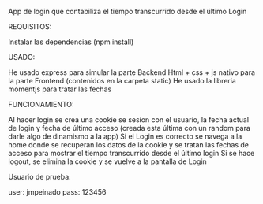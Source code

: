 App de login que contabiliza el tiempo transcurrido desde el último Login


REQUISITOS:

Instalar las dependencias (npm install)


USADO:
	
He usado express para simular la parte Backend
Html + css + js nativo para la parte Frontend (contenidos en la carpeta static)
He usado la libreria momentjs para tratar las fechas


FUNCIONAMIENTO:
	
Al hacer login se crea una cookie se sesion con el usuario, la fecha actual de login y fecha de último acceso (creada esta última con un random para darle algo de dinamismo a la app)
Si el Login es correcto se navega a la home donde se recuperan los datos de la cookie y se tratan las fechas de acceso para mostrar el tiempo transcurrido desde el último login
	Si se hace logout, se elimina la cookie y se vuelve a la pantalla de Login


Usuario de prueba:

user: jmpeinado
pass: 123456

